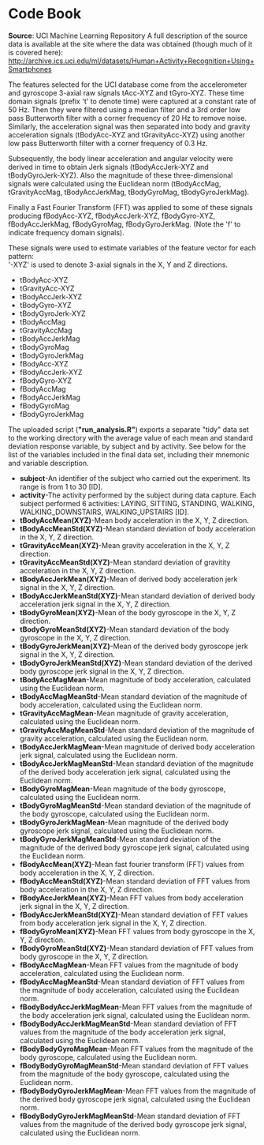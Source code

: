 # Code Book

**Source**: UCI Machine Learning Repository
A full description of the source data is available at the site where the data was obtained (though much of it is covered here): 
http://archive.ics.uci.edu/ml/datasets/Human+Activity+Recognition+Using+Smartphones

The features selected for the UCI database come from the accelerometer and gyroscope 3-axial raw signals tAcc-XYZ and tGyro-XYZ. These time domain signals (prefix 't' to denote time) were captured at a constant rate of 50 Hz. Then they were filtered using a median filter and a 3rd order low pass Butterworth filter with a corner frequency of 20 Hz to remove noise. Similarly, the acceleration signal was then separated into body and gravity acceleration signals (tBodyAcc-XYZ and tGravityAcc-XYZ) using another low pass Butterworth filter with a corner frequency of 0.3 Hz. 

Subsequently, the body linear acceleration and angular velocity were derived in time to obtain Jerk signals (tBodyAccJerk-XYZ and tBodyGyroJerk-XYZ). Also the magnitude of these three-dimensional signals were calculated using the Euclidean norm (tBodyAccMag, tGravityAccMag, tBodyAccJerkMag, tBodyGyroMag, tBodyGyroJerkMag). 

Finally a Fast Fourier Transform (FFT) was applied to some of these signals producing fBodyAcc-XYZ, fBodyAccJerk-XYZ, fBodyGyro-XYZ, fBodyAccJerkMag, fBodyGyroMag, fBodyGyroJerkMag. (Note the 'f' to indicate frequency domain signals). 

These signals were used to estimate variables of the feature vector for each pattern:  
'-XYZ' is used to denote 3-axial signals in the X, Y and Z directions.

* tBodyAcc-XYZ
* tGravityAcc-XYZ
* tBodyAccJerk-XYZ
* tBodyGyro-XYZ
* tBodyGyroJerk-XYZ
* tBodyAccMag
* tGravityAccMag
* tBodyAccJerkMag
* tBodyGyroMag
* tBodyGyroJerkMag
* fBodyAcc-XYZ
* fBodyAccJerk-XYZ
* fBodyGyro-XYZ
* fBodyAccMag
* fBodyAccJerkMag
* fBodyGyroMag
* fBodyGyroJerkMag

The uploaded script (**"run_analysis.R"**) exports a separate "tidy" data set to the working directory with the average value of each mean and standard deviation response variable, by subject and by activity. See below for the  list of the variables included in the final data set, including their mnemonic and variable description.

* **subject**-An identifier of the subject who carried out the experiment. Its range is from 1 to 30 [ID].
* **activity**-The activity performed by the subject during data capture. Each subject performed 6 activities: LAYING, SITTING, STANDING, WALKING, WALKING_DOWNSTAIRS, WALKING_UPSTAIRS [ID].	
* **tBodyAccMean(XYZ)**-Mean body acceleration in the X, Y, Z direction. 
* **tBodyAccMeanStd(XYZ)**-Mean standard deviation of body acceleration in the X, Y, Z direction.
* **tGravityAccMean(XYZ)**-Mean gravity acceleration in the X, Y, Z direction.
* **tGravityAccMeanStd(XYZ)**-Mean standard deviation of gravitity acceleration in the X, Y, Z direction.
* **tBodyAccJerkMean(XYZ)**-Mean of derived body acceleration jerk signal in the X, Y, Z direction.
* **tBodyAccJerkMeanStd(XYZ)**-Mean standard deviation of derived body acceleration jerk signal in the X, Y, Z direction.
* **tBodyGyroMean(XYZ)**-Mean of the body gyroscope in the X, Y, Z direction.
* **tBodyGyroMeanStd(XYZ)**-Mean standard deviation of the body gyroscope in the X, Y, Z direction.
* **tBodyGyroJerkMean(XYZ)**-Mean of the derived body gyroscope jerk signal in the X, Y, Z direction.
* **tBodyGyroJerkMeanStd(XYZ)**-Mean standard deviation of the derived body gyroscope jerk signal in the X, Y, Z direction.
* **tBodyAccMagMean**-Mean magnitude of body acceleration, calculated using the Euclidean norm.
* **tBodyAccMagMeanStd**-Mean standard deviation of the magnitude of body acceleration, calculated using the Euclidean norm.
* **tGravityAccMagMean**-Mean magnitude of gravity acceleration, calculated using the Euclidean norm.
* **tGravityAccMagMeanStd**-Mean standard deviation of the magnitude of gravity acceleration, calculated using the Euclidean norm.
* **tBodyAccJerkMagMean**-Mean magnitude of derived body acceleration jerk signal, calculated using the Euclidean norm.
* **tBodyAccJerkMagMeanStd**-Mean standard deviation of the magnitude of the derived body acceleration jerk signal, calculated using the Euclidean norm.
* **tBodyGyroMagMean**-Mean magnitude of the body gyroscope, calculated using the Euclidean norm.
* **tBodyGyroMagMeanStd**-Mean standard deviation of the magnitude of the body gyroscope, calculated using the Euclidean norm.
* **tBodyGyroJerkMagMean**-Mean magnitude of the derived body gyroscope jerk signal, calculated using the Euclidean norm.
* **tBodyGyroJerkMagMeanStd**-Mean standard deviation of the magnitude of the derived body gyroscope jerk signal, calculated using the Euclidean norm.
* **fBodyAccMean(XYZ)**-Mean fast fourier transform (FFT) values from  body acceleration in the X, Y, Z direction.
* **fBodyAccMeanStd(XYZ)**-Mean standard deviation of FFT values from body acceleration in the X, Y, Z direction.
* **fBodyAccJerkMean(XYZ)**-Mean FFT values from body acceleration jerk signal in the X, Y, Z direction.
* **fBodyAccJerkMeanStd(XYZ)**-Mean standard deviation of FFT values from body acceleration jerk signal in the X, Y, Z direction.
* **fBodyGyroMean(XYZ)**-Mean FFT values from body gyroscope in the X, Y, Z direction.
* **fBodyGyroMeanStd(XYZ)**-Mean standard deviation of FFT values from body gyroscope in the X, Y, Z direction.
* **fBodyAccMagMean**-Mean FFT values from the magnitude of body acceleration, calculated using the Euclidean norm.
* **fBodyAccMagMeanStd**-Mean standard deviation of FFT values from the magnitude of body acceleration, calculated using the Euclidean norm.
* **fBodyBodyAccJerkMagMean**-Mean FFT values from the magnitude of the body acceleration jerk signal, calculated using the Euclidean norm.
* **fBodyBodyAccJerkMagMeanStd**-Mean standard deviation of FFT values from the magnitude of the body acceleration jerk signal, calculated using the Euclidean norm.
* **fBodyBodyGyroMagMean**-Mean FFT values from the magnitude of the body gyroscope, calculated using the Euclidean norm.
* **fBodyBodyGyroMagMeanStd**-Mean standard deviation of FFT values from the magnitude of the body gyroscope, calculated using the Euclidean norm.
* **fBodyBodyGyroJerkMagMean**-Mean FFT values from the magnitude of the derived body gyroscope jerk signal, calculated using the Euclidean norm.
* **fBodyBodyGyroJerkMagMeanStd**-Mean standard deviation of FFT values from the magnitude of the derived body gyroscope jerk signal, calculated using the Euclidean norm.
